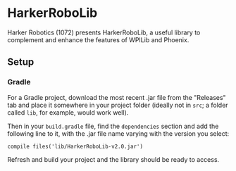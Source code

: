# HarkerRoboLib
Harker Robotics (1072) presents HarkerRoboLib, a useful library to complement and enhance the features of WPILib and Phoenix.

## Setup
### Gradle
For a Gradle project, download the most recent .jar file from the "Releases" tab and place it somewhere in your project folder (ideally not in `src`; a folder called `lib`, for example, would work well). 

Then in your `build.gradle` file, find the `dependencies` section and add the following line to it, with the .jar file name varying with the version you select:
```
compile files('lib/HarkerRoboLib-v2.0.jar') 
```
Refresh and build your project and the library should be ready to access.
